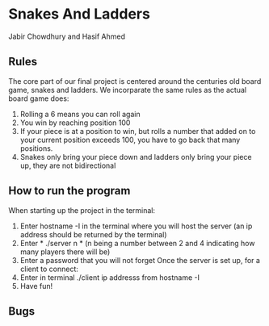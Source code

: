 # Snakes And Ladders
Jabir Chowdhury and Hasif Ahmed 

## Rules
The core part of our final project is centered around the centuries old board game, snakes and ladders. We incorparate the same rules as 
the actual board game does: 
1. Rolling a 6 means you can roll again
2. You win by reaching position 100
3. If your piece is at a position to win, but rolls a number that added on to your current position exceeds 100, you have to go back that many positions. 
4. Snakes only bring your piece down and ladders only bring your piece up, they are not bidirectional

## How to run the program
When starting up the project in the terminal:
1. Enter hostname -I in the terminal where you will host the server (an ip address should be returned by the terminal)
2. Enter * ./server n * (n being a number between 2 and 4 indicating how many players there will be)
3. Enter a password that you will not forget
Once the server is set up, for a client to connect:
1. Enter in terminal ./client ip addresss from hostname -I 
2. Have fun!

## Bugs
